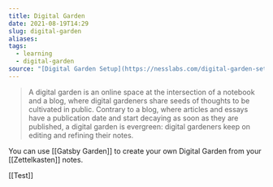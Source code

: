 ```yaml
---
title: Digital Garden
date: 2021-08-19T14:29
slug: digital-garden
aliases:
tags:
  - learning
  - digital-garden
source: "[Digital Garden Setup](https://nesslabs.com/digital-garden-set-up)"
---
```


> A digital garden is an online space at the intersection of a notebook and a blog, where digital gardeners share seeds of thoughts to be cultivated in public. Contrary to a blog, where articles and essays have a publication date and start decaying as soon as they are published, a digital garden is evergreen: digital gardeners keep on editing and refining their notes.

You can use [[Gatsby Garden]] to create your own Digital Garden from your [[Zettelkasten]] notes.

[[Test]]
